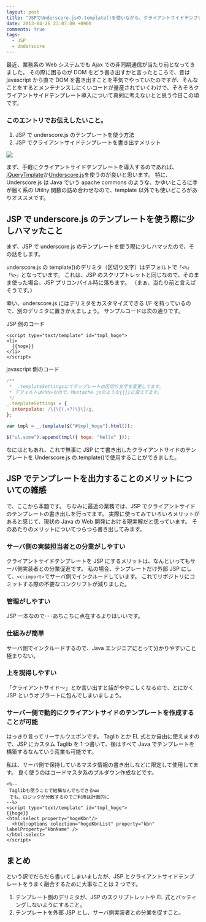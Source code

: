 ```yaml
---
layout: post
title: "JSPでUnderscore.jsの.template()を使いながら、クライアントサイドテンプレートとJSPの融合について思いを馳せる"
date: 2013-04-26 23:07:00 +0900
comments: true
tags:
  - JSP
  - Underscore
---
```


最近、業務系の Web システムでも Ajax での非同期通信が当たり前となってきました。
その際に困るのが DOM をどう書き出すかと言ったところで、昔は javascript から直で DOM を書き出すことを平気でやっていたのですが、そんなことをするとメンテナンスしにくいコードが量産されていくわけで、そろそろクライアントサイドテンプレート導入について真剣に考えないとと思う今日この頃です。

<!-- more -->

### このエントリでお伝えしたいこと。

1.  JSP で underscore.js のテンプレートを使う方法
2.  JSP でクライアントサイドテンプレートを書き出すメリット

![](https://s3-ap-northeast-1.amazonaws.com/blog-mitsuruog/images/2013/underscore.png)

まず、手軽にクライアントサイドテンプレートを導入するのであれば、[jQueryTmplate](https://github.com/jquery/jquery-tmpl)か[Underscore.js](http://underscorejs.org/)を使うのが良いと思います。
特に、Underscore.js は Java でいう apache commons のような、かゆいところに手が届く系の Utility 関数の詰め合わせなので、template 以外でも使いどころがありオススメです。

## JSP で underscore.js のテンプレートを使う際に少しハマッたこと

まず、JSP で underscore.js のテンプレートを使う際に少しハマッたので、その話をします。

underscore.js の template()のデリミタ（区切り文字）はデフォルトで`「<%」「%>」`となっています。
これは、JSP のスクリプトレットと同じなので、そのまま使った場合、JSP プリコンパイル時に落ちます。
（まぁ、当たり前と言えばそうです。）

幸い、underscore.js にはデリミタをカスタマイズできる I/F を持っているので、別のデリミタに置きかえましょう。
サンプルコードは次の通りです。

JSP 側のコード

```
<script type="text/template" id="tmpl_hoge">
<li>
  {{hoge}}
</li>
</script>
```

javascript 側のコード

```js
/**
 * _.templateSettingsにてテンプレートの区切り文字を変更してます。
 * デフォルトは<%%>なので、Mustache.jsのような{{}}に変えてます。
 */
_.templateSettings = {
  interpolate: /\{\{(.+?)\}\}/g,
};

var tmpl = _.template($("#tmpl_hoge").html());

$("ul.some").append(tmpl({ hoge: "Hello" }));
```

なにはともあれ、これで無事に JSP にて書き出したクライアントサイドのテンプレートを Underscore.js の.template()で使用することができました。

## JSP でテンプレートを出力することのメリットについての雑感

で、ここから本題です。
ちなみに最近の業務では、JSP でクライアントサイドのテンプレートの書き出しを行ってます。
実際に使ってみていろいろメリットがあると感じて、現状の Java の Web 開発における現実解だと思っています。
そのあたりのメリットについてつらつら書き出してみます。

### サーバ側の実装担当者との分業がしやすい

クライアントサイドテンプレートを JSP にするメリットは、なんといってもサーバ側実装者との分業促進です。
私の場合、テンプレートだけ外部 JSP にして、`<c:import>`でサーバ側でインクルードしています。
これでリポジトリにコミットする際の不要なコンクリフトが減りました。

### 管理がしやすい

JSP 一本なので･･･あちこちに点在するよりはいいです。

### 仕組みが簡単

サーバ側でインクルードするので、Java エンジニアにとって分かりやすいこと極まりない。

### 上を説得しやすい

「クライアントサイド～」とか言い出すと話がややこしくなるので、とにかく JSP というオブラートに包んでしまいましょう。

### サーバー側で動的にクライアントサイドのテンプレートを作成することが可能

はっきり言ってリーサルウエポンです。
Taglib とか EL 式とか自由に使えますので、JSP にカスタム Taglib を 1 つ書いて、後はすべて Java でテンプレートを構築するなんていう荒業も可能です。

私は、サーバ側で保持しているマスタ情報の書き出しなどに限定して使用してます。
良く使うのはコードマスタ系のプルダウン作成などです。

```
<%--
 Taglibも使うことで結構なんでもできるww
 でも、ロジックが分散するのでご利用は計画的に
--%>
<script type="text/template" id="tmpl_hoge">
{{hoge}}
<html:select property="hogeKbn"/>
  <html:options colection="hogeKbnList" property="kbn" labelProperty="kbnName" />
</html:select>
</script>
```

## まとめ

という訳でだらだら書いてしまいましたが、JSP とクライアントサイドテンプレートをうまく融合するために大事なことは 2 つです。

1.  テンプレート側のデリミタが、JSP のスクリプトレットや EL 式とバッティングしないようにすること。
2.  テンプレートを外部 JSP とし、サーバ側実装者との分業を促すこと。
